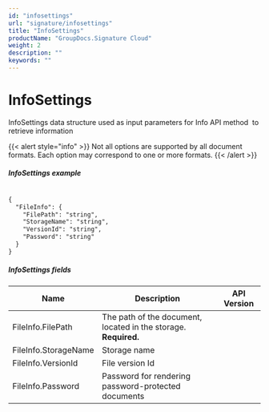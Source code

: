 ```yaml
---
id: "infosettings"
url: "signature/infosettings"
title: "InfoSettings"
productName: "GroupDocs.Signature Cloud"
weight: 2
description: ""
keywords: ""
---
```


# InfoSettings #

InfoSettings data structure used as input parameters for Info API method  to retrieve information

{{< alert style="info" >}}
Not all options are supported by all document formats. Each option may correspond to one or more formats.
{{< /alert >}}


##### InfoSettings example #####

```html 

{
  "FileInfo": {
    "FilePath": "string",
    "StorageName": "string",
    "VersionId": "string",
    "Password": "string"
  }
}

 ```

##### InfoSettings fields #####

|Name|Description|API Version
|---|---|---
|FileInfo.FilePath|The path of the document, located in the storage. **Required.**| 
|FileInfo.StorageName|Storage name| 
|FileInfo.VersionId|File version Id| 
|FileInfo.Password|Password for rendering password-protected documents| 

